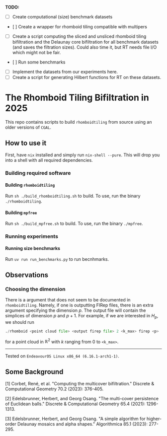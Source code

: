 **TODO:**

- [ ] Create computational (size) benchmark datasets
- [ ] Create a wrapper for rhomboid tiling compatible with multipers
- [ ] Create a script computing the sliced and unsliced rhomboid tiling bifiltration and the Delaunay core bifiltration for all benchmark datasets (and saves the filtration sizes). Could also time it, but RT needs file I/O which might not be fair.
- [ ] Run some benchmarks
- [ ] Implement the datasets from our experiments here.
- [ ] Create a script for generating Hilbert functions for RT on these datasets.

# The Rhomboid Tiling Bifiltration in 2025

This repo contains scripts to build `rhomboidtiling` from source using an older versions of `CGAL`.

## How to use it

First, have `nix` installed and simply run `nix-shell --pure`. This will drop you into a shell with all required dependencies.

### Building required software

#### Building `rhomboidtiling`

Run `sh ./build_rhomboidtiling.sh` to build. To use, run the binary `./rhomboidtiling`.

#### Building `mpfree`

Run `sh ./build_mpfree.sh` to build. To use, run the binary `./mpfree`.

### Running experiments

#### Running size benchmarks

Run `uv run run_benchmarks.py` to run becnhmarks.

## Observations

### Choosing the dimension

There is a argument that does not seem to be documented in `rhomboidtiling`. Namely, if one is outputting FIRep files, there is an extra argument specifying the dimension $p$. The output file will contain the simplices of dimension $p$ and $p+1$. For example, if we are interested in $H_p$, we should run

```python
./rhomboid <point cloud file> <output firep file> 2 <k_max> firep <p>
```

for a point cloud in $\mathbb{R}^2$ with $k$ ranging from $0$ to `<k_max>`.

---

Tested on `EndeavourOS Linux x86_64 (6.16.1-arch1-1)`.

## Some Background

[1] Corbet, René, et al. "Computing the multicover bifiltration." Discrete & Computational Geometry 70.2 (2023): 376-405. 

[2] Edelsbrunner, Herbert, and Georg Osang. "The multi-cover persistence of Euclidean balls." Discrete & Computational Geometry 65.4 (2021): 1296-1313.

[3] Edelsbrunner, Herbert, and Georg Osang. "A simple algorithm for higher-order Delaunay mosaics and alpha shapes." Algorithmica 85.1 (2023): 277-295.
